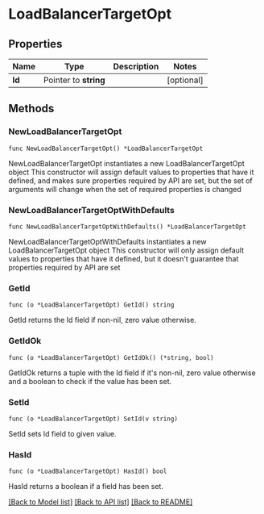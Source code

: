 # LoadBalancerTargetOpt

## Properties

Name | Type | Description | Notes
------------ | ------------- | ------------- | -------------
**Id** | Pointer to **string** |  | [optional] 

## Methods

### NewLoadBalancerTargetOpt

`func NewLoadBalancerTargetOpt() *LoadBalancerTargetOpt`

NewLoadBalancerTargetOpt instantiates a new LoadBalancerTargetOpt object
This constructor will assign default values to properties that have it defined,
and makes sure properties required by API are set, but the set of arguments
will change when the set of required properties is changed

### NewLoadBalancerTargetOptWithDefaults

`func NewLoadBalancerTargetOptWithDefaults() *LoadBalancerTargetOpt`

NewLoadBalancerTargetOptWithDefaults instantiates a new LoadBalancerTargetOpt object
This constructor will only assign default values to properties that have it defined,
but it doesn't guarantee that properties required by API are set

### GetId

`func (o *LoadBalancerTargetOpt) GetId() string`

GetId returns the Id field if non-nil, zero value otherwise.

### GetIdOk

`func (o *LoadBalancerTargetOpt) GetIdOk() (*string, bool)`

GetIdOk returns a tuple with the Id field if it's non-nil, zero value otherwise
and a boolean to check if the value has been set.

### SetId

`func (o *LoadBalancerTargetOpt) SetId(v string)`

SetId sets Id field to given value.

### HasId

`func (o *LoadBalancerTargetOpt) HasId() bool`

HasId returns a boolean if a field has been set.


[[Back to Model list]](../README.md#documentation-for-models) [[Back to API list]](../README.md#documentation-for-api-endpoints) [[Back to README]](../README.md)


